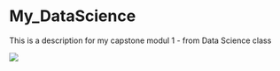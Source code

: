 # My_DataScience

This is a description for my capstone modul 1 - from Data Science class

<img src = 'https://i0.wp.com/www.printmag.com/wp-content/uploads/2021/02/4cbe8d_f1ed2800a49649848102c68fc5a66e53mv2.gif?resize=476%2C280&ssl=1'>
